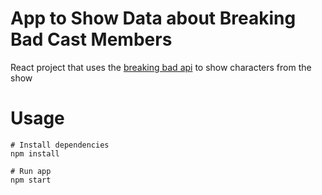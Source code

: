 # App to Show Data about Breaking Bad Cast Members

React project that uses the [breaking bad api](https://breakingbadapi.com/documentation) to show characters from the show

# Usage

```
# Install dependencies
npm install
```

```
# Run app
npm start
```